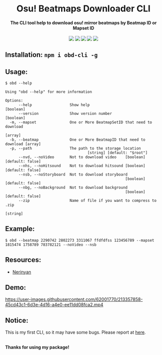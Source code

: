 <h1 align="center">Osu! Beatmaps Downloader CLI</h1>
<h4 align="center">The CLI tool help to download osu! mirror beatmaps by Beatmap ID or Mapset ID
<br> <br>
<img src="https://img.shields.io/npm/dw/obd-cli"> <img src="https://img.shields.io/npm/v/obd-cli"> <img src="https://img.shields.io/snyk/vulnerabilities/npm/obd-cli"> <img src="https://img.shields.io/github/license/thanhgaming5550/obd-cli"> <img src="https://img.shields.io/github/repo-size/thanhgaming5550/obd-cli">
</h4>

## Installation: ```npm i obd-cli -g```
## Usage:
```
$ obd --help

Using "obd --help" for more information

Options:
      --help                 Show help                                 [boolean]
      --version              Show version number                       [boolean]
  -m, --mapset               One or More BeatmapSetID that need to download
                                                                         [array]
  -b, --beatmap              One or More BeatmapID that need to download [array]
  -p, --path                 The path to the storage location
                                     [string] [default: "$root"]
      --nvd, --noVideo       Not to download video    [boolean] [default: false]
      --nhs, --noHitsound    Not to download hitsound [boolean] [default: false]
      --nsb, --noStoryboard  Not to download storyboard
                                                      [boolean] [default: false]
      --nbg, --noBackground  Not to download background
                                                      [boolean] [default: false]
      --zip                  Name of file if you want to compress to .zip
                                                                        [string]
```

## Example: 
```
$ obd --beatmap 2290742 2802273 3311067 ffdfdfss 123456789 --mapset 1815474 1758789 783782121 --noVideo --nsb
```

## Resources:
- [Nerinyan](https://nerinyan.moe/)

## Demo:

https://user-images.githubusercontent.com/62001770/213357858-45cd43c1-6d3e-4d16-a4e0-ee11dd08fca2.mp4

## Notice:
This is my first CLI, so it may have some bugs. Please report at [here](https://github.com/thanhgaming5550/obd-cli/issues).

<br>
<b>Thanks for using my package!</b>
